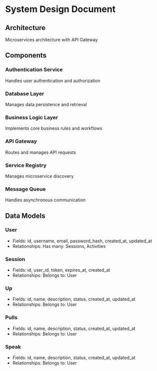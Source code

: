 # System Design Document

## Architecture
Microservices architecture with API Gateway

## Components
### Authentication Service
Handles user authentication and authorization

### Database Layer
Manages data persistence and retrieval

### Business Logic Layer
Implements core business rules and workflows

### API Gateway
Routes and manages API requests

### Service Registry
Manages microservice discovery

### Message Queue
Handles asynchronous communication

## Data Models
### User
- Fields: id, username, email, password_hash, created_at, updated_at
- Relationships: Has many: Sessions, Activities

### Session
- Fields: id, user_id, token, expires_at, created_at
- Relationships: Belongs to: User

### Up
- Fields: id, name, description, status, created_at, updated_at
- Relationships: Belongs to: User

### Pulls
- Fields: id, name, description, status, created_at, updated_at
- Relationships: Belongs to: User

### Speak
- Fields: id, name, description, status, created_at, updated_at
- Relationships: Belongs to: User

